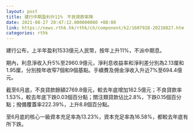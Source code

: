```yaml
---
layout: post
title: 建行中期盈利升11%　不良貸款率降
date: 2021-08-27 20:47:12.000000000 +08:00
link: https://news.rthk.hk/rthk/ch/component/k2/1607928-20210827.htm
categories: rthk
---
```


建行公布，上半年盈利1533億元人民幣，按年上升11%，不派中期息。

期內，利息淨收入升5%至2960.9億元，淨利息收益率和淨利差分別為2.13厘和1.95厘，分別按年收窄7個和9個基點。手續費及佣金淨收入升近7%至694.4億元。

截至6月底，不良貸款餘額2769.8億元，較去年底增加162.5億元；不良貸款率1.53%，較去年底下跌0.03個百分點；關注類貸款佔比2.8%，下跌0.15個百分點；撥備覆蓋率222.39%，上升8.8個百分點。

至6月底的核心一級資本充足率為13.23%，資本充足率為16.58%，都較去年底有所下跌。
